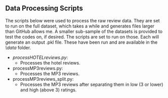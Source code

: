 ## Data Processing Scripts
The scripts below were used to process the raw review data.
They are set to run on the full dataset, which takes a while and generates files larger than GitHub allows me.
A smaller sub-sample of the datasets is provided to test the codes on, if desired. The scripts are set to run on those.
Each will generate an output .pkl file. These have been run and are available in the *\data* folder.
- *processHOTELreviews.py*:
  - Processes the hotel reviews.
- processMP3reviews.py:
  - Processes the MP3 reviews.
- processMP3reviews_split.py:
  - Processes the MP3 reviews after separating them in low (3 or lower) and high (above 3) ratings.
